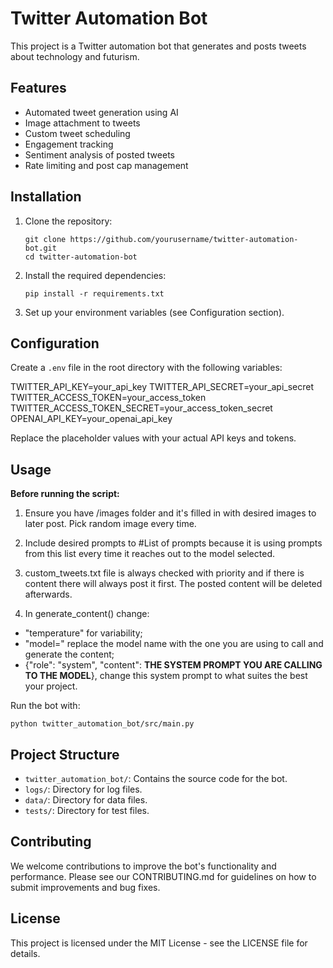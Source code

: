 # Twitter Automation Bot

This project is a Twitter automation bot that generates and posts tweets about technology and futurism.

## Features

- Automated tweet generation using AI
- Image attachment to tweets
- Custom tweet scheduling
- Engagement tracking
- Sentiment analysis of posted tweets
- Rate limiting and post cap management

## Installation

1. Clone the repository:
   ```
   git clone https://github.com/yourusername/twitter-automation-bot.git
   cd twitter-automation-bot
   ```

2. Install the required dependencies:
   ```
   pip install -r requirements.txt
   ```

3. Set up your environment variables (see Configuration section).

## Configuration

Create a `.env` file in the root directory with the following variables:

TWITTER_API_KEY=your_api_key
TWITTER_API_SECRET=your_api_secret
TWITTER_ACCESS_TOKEN=your_access_token
TWITTER_ACCESS_TOKEN_SECRET=your_access_token_secret
OPENAI_API_KEY=your_openai_api_key

Replace the placeholder values with your actual API keys and tokens.

## Usage

**Before running the script:**

1. Ensure you have /images folder and it's filled in with desired images to later post. Pick random image every time.

2. Include desired prompts to #List of prompts because it is using prompts from this list every time it reaches out to the model selected.

3. custom_tweets.txt file is always checked with priority and if there is content there will always post it first. The posted content will be deleted afterwards.

4. In generate_content() change:
 - "temperature" for variability; 
- "model=" replace the model name with the one you are using to call and generate the content; 
- {"role": "system", "content": **THE SYSTEM PROMPT YOU ARE CALLING TO THE MODEL**}, change this system prompt to what suites the best your project.  

Run the bot with:

```
python twitter_automation_bot/src/main.py
```
## Project Structure

- `twitter_automation_bot/`: Contains the source code for the bot.
- `logs/`: Directory for log files.
- `data/`: Directory for data files.
- `tests/`: Directory for test files.

## Contributing

We welcome contributions to improve the bot's functionality and performance. Please see our CONTRIBUTING.md for guidelines on how to submit improvements and bug fixes.

## License

This project is licensed under the MIT License - see the LICENSE file for details.
